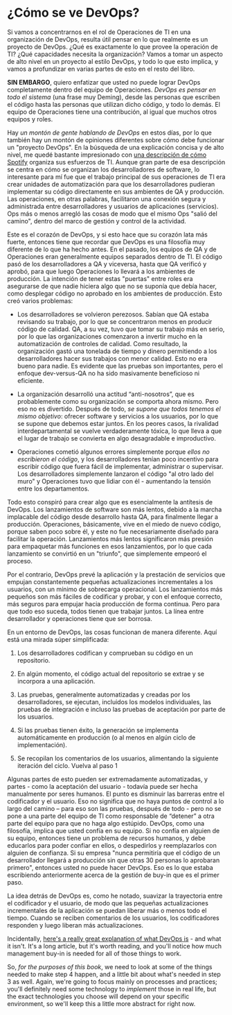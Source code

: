 # ¿Cómo se ve DevOps?
Si vamos a concentrarnos en el rol de Operaciones de TI en una organización de DevOps, resulta útil pensar en lo que realmente es un proyecto de DevOps. ¿Qué es exactamente lo que provee la operación de TI? ¿Qué capacidades necesita la organización? Vamos a tomar un aspecto de alto nivel en un proyecto al estilo DevOps, y todo lo que esto implica, y vamos a profundizar en varias partes de esto en el resto del libro.

**SIN EMBARGO**, quiero enfatizar que usted no puede lograr DevOps completamente dentro del equipo de Operaciones. _DevOps es pensar en todo el sistema_ (una frase muy Deming), desde las personas que escriben el código hasta las personas que utilizan dicho código, y todo lo demás. El equipo de Operaciones tiene una contribución, al igual que muchos otros equipos y roles.

Hay _un montón de gente hablando de DevOps_ en estos días, por lo que también hay un montón de opiniones diferentes sobre cómo debe funcionar un "proyecto DevOps". En la búsqueda de una explicación concisa y de alto nivel, me quedé bastante impresionado con [una descripción de cómo Spotify](https://labs.spotify.com/2014/03/27/spotify-engineering-culture-part-1/) organiza sus esfuerzos de TI. Aunque gran parte de esa descripción se centra en cómo se organizan los desarrolladores de software, lo interesante para mí fue que el trabajo principal de sus operaciones de TI era crear unidades de automatización para que los desarrolladores pudieran implementar su código directamente en sus ambientes de QA y producción. Las operaciones, en otras palabras, facilitaron una conexión segura y administrada entre desarrolladores y usuarios de aplicaciones (servicios). Ops más o menos arregló las cosas de modo que el mismo Ops "salió del camino", dentro del marco de gestión y control de la actividad.

Este es el corazón de DevOps, y si esto hace que su corazón lata más fuerte, entonces tiene que recordar que DevOps es una filosofía muy diferente de lo que ha hecho antes. En el pasado, los equipos de  QA y de Operaciones eran generalmente equipos separados dentro de TI. El código pasó de los desarrolladores a QA y viceversa, hasta que QA verificó y aprobó, para que luego  Operaciones lo llevará a los ambientes de producción. La intención de tener estas "puertas" entre roles era asegurarse de que nadie hiciera algo que no se suponía que debía hacer, como desplegar código no aprobado en los ambientes de producción. Esto creó varios problemas:

* Los desarrolladores se volvieron perezosos. Sabían que QA estaba revisando su trabajo, por lo que  se concentraron menos en producir código de calidad. QA, a su vez, tuvo que tomar su trabajo más en serio, por lo que las organizaciones comenzaron a invertir mucho en la automatización de controles de calidad. Como resultado, la organización gastó una tonelada de tiempo y dinero permitiendo a los desarrolladores hacer sus trabajos con menor calidad. Esto no era bueno para nadie. Es evidente que las pruebas son importantes, pero el enfoque dev-versus-QA no ha sido masivamente beneficioso ni eficiente.

* La organización desarrolló una actitud “anti-nosotros”, que es probablemente como su organización se comporta ahora mismo. Pero eso no es divertido. Después de todo, _se supone que todos tenemos el mismo objetivo_: ofrecer software y servicios a los usuarios, por lo que se supone que debemos estar juntos. En los peores casos, la rivalidad interdepartamental se vuelve verdaderamente tóxica, lo que lleva a que el lugar de trabajo se convierta en algo desagradable e improductivo.

* Operaciones cometió algunos errores simplemente porque _ellos no escribieron el código_, y los desarrolladores tenían poco incentivo para escribir código que fuera fácil de implementar, administrar o supervisar. Los desarrolladores simplemente lanzaron el código "al otro lado del muro" y Operaciones tuvo que lidiar con él - aumentando la tensión entre los departamentos.

Todo esto conspiró para crear algo que es esencialmente la antítesis de DevOps. Los lanzamientos de software son más lentos, debido a la marcha implacable del código desde desarrollo hasta QA, para finalmente llegar a producción. Operaciones, básicamente, vive en el miedo de nuevo código, porque saben poco sobre él, y este no fue necesariamente diseñado para facilitar la operación. Lanzamientos más lentos significaron más presión para empaquetar más funciones en esos lanzamientos, por lo que cada lanzamiento se convirtió en un "triunfo", que simplemente empeoró el proceso.

Por el contrario, DevOps prevé la aplicación y la prestación de servicios que empujan constantemente pequeñas actualizaciones incrementales a los usuarios, con un mínimo de sobrecarga operacional. Los lanzamientos más pequeños son más fáciles de codificar y probar, y con el enfoque correcto, más seguros para empujar hacia producción de forma continua. Pero para que todo eso suceda, todos tienen que trabajar juntos. La línea entre desarrollador y operaciones tiene que ser borrosa.

En un entorno de DevOps, las cosas funcionan de manera diferente. Aquí está una mirada súper simplificada:

1. Los desarrolladores codifican y comprueban su código en un repositorio.

2. En algún momento, el código actual del repositorio se extrae y se incorpora a una aplicación.

3. Las pruebas, generalmente automatizadas y creadas por los desarrolladores, se ejecutan, incluidos los modelos individuales, las pruebas de integración e incluso las pruebas de aceptación por parte de los usuarios.

4. Si las pruebas tienen éxito, la generación se implementa automáticamente en producción (o al menos en algún ciclo de implementación).

5. Se recopilan los comentarios de los usuarios, alimentando la siguiente iteración del ciclo. Vuelva al paso 1

Algunas partes de esto pueden ser extremadamente automatizadas, y partes - como la aceptación del usuario - todavía puede ser hecha manualmente por seres humanos. El punto es disminuir las barreras entre el codificador y el usuario. Eso no significa que no haya puntos de control a lo largo del camino – para eso son las pruebas, después de todo - pero no se pone a una parte del equipo de TI como responsable de “detener” a otra parte del equipo para que no haga algo estúpido. DevOps, como una filosofía, implica que usted confía en su equipo. Si no confía en alguien de su equipo, entonces tiene un problema de recursos humanos, y debe educarlos para poder confiar en ellos, o despedirlos y reemplazarlos con alguien de confianza. Si su empresa "nunca permitiría que el código de un desarrollador llegará a producción sin que otras 30 personas lo aprobaran primero", entonces usted no puede hacer DevOps. Eso es lo que estaba escribiendo anteriormente acerca de la gestión de buy-in que es el primer paso.

La idea detrás de DevOps es, como he notado, suavizar la trayectoria entre el codificador y el usuario, de modo que las pequeñas actualizaciones incrementales de la aplicación se puedan liberar más o menos todo el tiempo. Cuando se reciben comentarios de los usuarios, los codificadores responden y luego liberan más actualizaciones.

Incidentally, [here's a really great explanation of what DevOps is](http://theagileadmin.com/what-is-devops/) - and what it isn't. It's a long article, but it's worth reading, and you'll notice how much management buy-in is needed for all of those things to work.

So, _for the purposes of this book_, we need to look at some of the things needed to make step 4 happen, and a little bit about what's needed in step 3 as well. Again, we're going to focus mainly on processes and practices; you'll definitely need some technology to _implement_ those in real life, but the exact technologies you choose will depend on your specific environment, so we'll keep this a little more abstract for right now.
